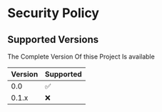 # Security Policy

## Supported Versions

The Complete Version Of thise Project Is available 

| Version | Supported          |
| ------- | ------------------ |
| 0.0   | :white_check_mark: |
| 0.1.x   | :x:                

